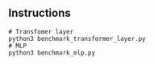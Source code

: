 ## Instructions
```
# Transfomer layer
python3 benchmark_transformer_layer.py
# MLP
python3 benchmark_mlp.py
```

